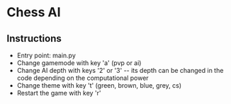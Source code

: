 # Chess AI

## Instructions

- Entry point: main.py
- Change gamemode with key 'a' (pvp or ai)
- Change AI depth with keys '2' or '3'
    -- its depth can be changed in the code depending on the computational power 
- Change theme with key 't' (green, brown, blue, grey, cs)
- Restart the game with key 'r'
